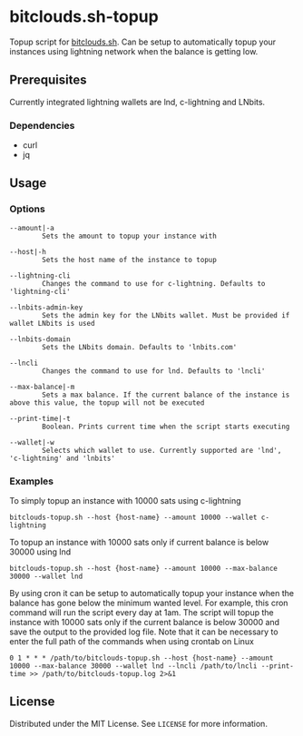 # bitclouds.sh-topup
Topup script for [bitclouds.sh](https://github.com/bitcoin-software/bitclouds.sh). Can be setup to automatically topup your instances using lightning network when the balance is getting low.

## Prerequisites
Currently integrated lightning wallets are lnd, c-lightning and LNbits.

### Dependencies
 - curl
 - jq

## Usage
### Options
    --amount|-a
            Sets the amount to topup your instance with

    --host|-h
            Sets the host name of the instance to topup

    --lightning-cli
            Changes the command to use for c-lightning. Defaults to 'lightning-cli'

    --lnbits-admin-key
            Sets the admin key for the LNbits wallet. Must be provided if wallet LNbits is used

    --lnbits-domain
            Sets the LNbits domain. Defaults to 'lnbits.com'

    --lncli
            Changes the command to use for lnd. Defaults to 'lncli'

    --max-balance|-m
            Sets a max balance. If the current balance of the instance is above this value, the topup will not be executed

    --print-time|-t
            Boolean. Prints current time when the script starts executing

    --wallet|-w
            Selects which wallet to use. Currently supported are 'lnd', 'c-lightning' and 'lnbits'

### Examples
To simply topup an instance with 10000 sats using c-lightning

    bitclouds-topup.sh --host {host-name} --amount 10000 --wallet c-lightning

To topup an instance with 10000 sats only if current balance is below 30000 using lnd

    bitclouds-topup.sh --host {host-name} --amount 10000 --max-balance 30000 --wallet lnd

By using cron it can be setup to automatically topup your instance when the balance has gone below the minimum wanted level. For example, this cron command will run the script every day at 1am. The script will topup the instance with 10000 sats only if the current balance is below 30000 and save the output to the provided log file. Note that it can be necessary to enter the full path of the commands when using crontab on Linux

    0 1 * * * /path/to/bitclouds-topup.sh --host {host-name} --amount 10000 --max-balance 30000 --wallet lnd --lncli /path/to/lncli --print-time >> /path/to/bitclouds-topup.log 2>&1

## License

Distributed under the MIT License. See `LICENSE` for more information.
